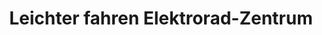 ---
title: "Leichter fahren Elektrorad-Zentrum"
url: /eschenburg/leichter-fahren-elektrorad-zentrum/
shop: Fahrrad
---